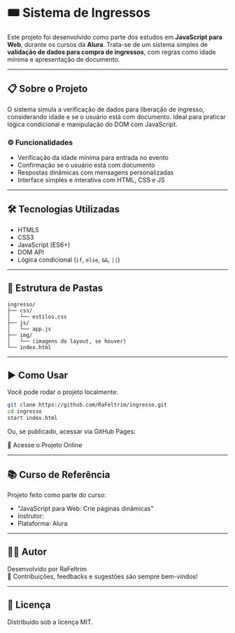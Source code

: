 # 🎟️ Sistema de Ingressos

Este projeto foi desenvolvido como parte dos estudos em **JavaScript para Web**, durante os cursos da **Alura**. Trata-se de um sistema simples de **validação de dados para compra de ingressos**, com regras como idade mínima e apresentação de documento.

---

## 📋 Sobre o Projeto

O sistema simula a verificação de dados para liberação de ingresso, considerando idade e se o usuário está com documento. Ideal para praticar lógica condicional e manipulação do DOM com JavaScript.

### ⚙️ Funcionalidades

- Verificação da idade mínima para entrada no evento
- Confirmação se o usuário está com documento
- Respostas dinâmicas com mensagens personalizadas
- Interface simples e interativa com HTML, CSS e JS

---

## 🛠️ Tecnologias Utilizadas

- HTML5
- CSS3
- JavaScript (ES6+)
- DOM API
- Lógica condicional (`if`, `else`, `&&`, `||`)

---

## 📁 Estrutura de Pastas

```plaintext
ingresso/
├── css/
│   └── estilos.css
├── js/
│   └── app.js
├── img/
│   └── (imagens do layout, se houver)
└── index.html
```

---

## ▶️ Como Usar

Você pode rodar o projeto localmente:

```bash
git clone https://github.com/RaFeltrim/ingresso.git
cd ingresso
start index.html
```

Ou, se publicado, acessar via GitHub Pages:

🔗 Acesse o Projeto Online

---

## 📚 Curso de Referência

Projeto feito como parte do curso:

- "JavaScript para Web: Crie páginas dinâmicas"
- Instrutor: 
- Plataforma: Alura

---

## 👨‍💻 Autor

Desenvolvido por RaFeltrim  
📢 Contribuições, feedbacks e sugestões são sempre bem-vindos!

---

## 📜 Licença

Distribuído sob a licença MIT.
